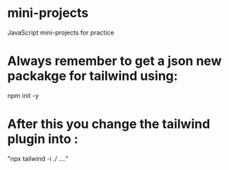 # mini-projects

JavaScript mini-projects for practice

# Always remember to get a json new packakge for tailwind using:

npm init -y

# After this you change the tailwind plugin into :

"npx tailwind -i ./ ...."
